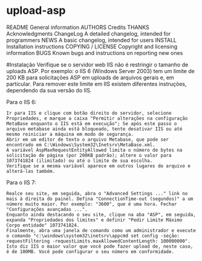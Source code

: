 # upload-asp

README	General information
AUTHORS	Credits
THANKS	Acknowledgments
ChangeLog	A detailed changelog, intended for programmers
NEWS	A basic changelog, intended for users
INSTALL	Installation instructions
COPYING / LICENSE	Copyright and licensing information
BUGS	Known bugs and instructions on reporting new ones


#Instalação
Verifique se o servidor web IIS não é restringir o tamanho de uploads ASP. Por exemplo: o IIS 6 (Windows Server 2003) tem um limite de 200 KB para solicitações ASP em uploads de arquivos gerais e, em particular. Para remover este limite em IIS existem diferentes instruções, dependendo da sua versão do IIS.

Para o IIS 6:
```
Ir para IIS e clique com botão direito do servidor, selecione Propriedades, e marque a caixa "Permitir alterações na configuração MetaBase enquanto o IIS está em execução"; Se após este passo o arquivo metabase ainda está bloqueado, tente desativar IIS ou até mesmo reiniciar a máquina em modo de segurança.
Abrir em um editor de texto o arquivo Metabase, que pode ser encontrado em C:\Windows\System32\Inetsrv\MetaBase.xml.
A variável AspMaxRequestEntityAllowed limita o número de bytes na solicitação de página (por 200KB padrão); altere o valor para 1073741824 (ilimitado) ou até o limite de sua escolha.
Verifique se a mesma variável aparece em outros lugares do arquivo e alterá-las também.
```
Para o IIS 7:
```
Realce seu site, em seguida, abra o "Advanced Settings ..." link no mais à direita do painel. Defina "ConnectionTime-out (segundos)" a um número muito maior. Por exemplo: "3600", que é uma hora. Fechar "Configurações avançadas ...".
Enquanto ainda destacando o seu site, clique na aba "ASP", em seguida, expanda "Propriedades dos limites" e definir "Pedir Limite Máximo Corpo entidade" 1073741824.
Finalmente, abra uma janela de comando como um administrador e execute o comando "c:\windows\system32\inetsrv\appcmd set config -seção: requestFiltering -requestLimits.maxAllowedContentLength: 100000000". Isto diz IIS o maior valor que você pode fazer upload de, neste caso, é de 100MB. Você pode configurar o seu número em conformidade.
```
